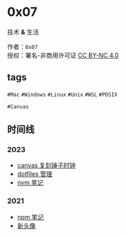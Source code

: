 # 0x07

技术 **&** 生活

作者：`0x07`  
授权：署名-非商用许可证 [CC BY-NC 4.0](https://creativecommons.org/licenses/by-nc/4.0/)

## tags
`#Mac` `#Windows` `#Linux` `#Unix` `#WSL` `#POSIX`

`#Canvas`

## 时间线
### 2023
- [canvas 复刻锤子时钟](./2023/canvas-clock.md)
- [dotfiles 管理](./2023/dotfiles.md)
- [nvm 笔记](./2023/nvm-note.md)

### 2021
- [npm 笔记](./2021/npm-note.md)
- [新头像](./2021/logo.md)
